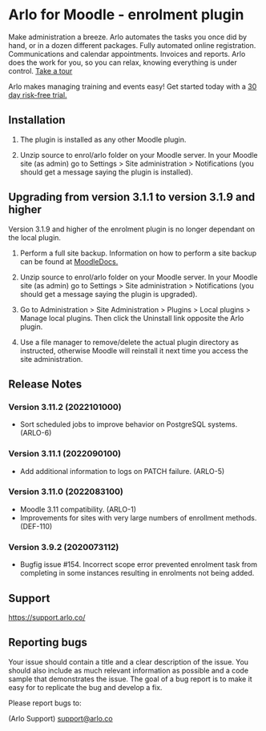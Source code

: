 
Arlo for Moodle - enrolment plugin
==============================

Make administration a breeze. Arlo automates the tasks you once did by hand, or in a dozen different packages. Fully 
automated online registration. Communications and calendar appointments. Invoices and reports. Arlo does the work for 
you, so you can relax, knowing everything is under control. [Take a tour](https://www.arlo.co/tour)

Arlo makes managing training and events easy! 
Get started today with a [30 day risk-free trial.](https://www.arlo.co/try-arlo)


## Installation

1. The plugin is installed as any other Moodle plugin.

2. Unzip source to enrol/arlo folder on your Moodle server.
In your Moodle site (as admin) go to Settings > Site administration > Notifications (you should get a message saying 
the plugin is installed).

## Upgrading from version 3.1.1 to version 3.1.9 and higher

Version 3.1.9 and higher of the enrolment plugin is no longer dependant on the local plugin.

1. Perform a full site backup. Information on how to perform a site backup can be found at [MoodleDocs.](https://docs.moodle.org/31/en/Site_backup)

2. Unzip source to enrol/arlo folder on your Moodle server.
In your Moodle site (as admin) go to Settings > Site administration > Notifications (you should get a message saying 
the plugin is upgraded).

3. Go to Administration > Site Administration > Plugins > Local plugins > Manage local plugins.
Then click the Uninstall link opposite the Arlo plugin.

4. Use a file manager to remove/delete the actual plugin directory as instructed, otherwise Moodle will reinstall it next 
time you access the site administration.

## Release Notes
### Version 3.11.2 (2022101000)
* Sort scheduled jobs to improve behavior on PostgreSQL systems. (ARLO-6)

### Version 3.11.1 (2022090100)
* Add additional information to logs on PATCH failure. (ARLO-5)

### Version 3.11.0 (2022083100)
* Moodle 3.11 compatibility. (ARLO-1)
* Improvements for sites with very large numbers of enrollment methods. (DEF-110)

### Version 3.9.2 (2020073112)
* Bugfig issue #154. Incorrect scope error prevented enrolment task from completing in some instances resulting in enrolments 
  not being added.

## Support

https://support.arlo.co/


## Reporting bugs

Your issue should contain a title and a clear description of the issue. You should also include as much relevant 
information as possible and a code sample that demonstrates the issue. The goal of a bug report is to make it easy for 
to replicate the bug and develop a fix.

Please report bugs to:

(Arlo Support) <support@arlo.co>